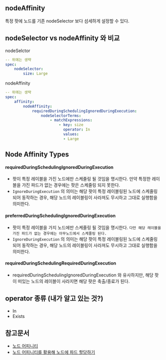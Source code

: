 ## nodeAffinity
특정 팟에 노드를 기존 nodeSelector 보다 섬세하게 설정할 수 있다.

## nodeSelector vs nodeAffinity 와 비교
nodeSelctor
```yaml
-- 위에는 생략
spec:
    nodeSelector:
        size: Large
```

nodeAffinity
```yaml
-- 위에는 생략
spec:
    affinity:
        nodeAffinity:
            requiredDuringSchedulingIgnoredDuringExecution:
                nodeSelectorTerms:
                    - matchExpressions:
                        - key: size
                          operator: In
                          values:
                          - Large
```

## Node Affinity Types
#### requiredDuringSchedulingIgnoredDuringExecution
* 팟이 특정 레이블을 가진 노드에만 스케줄링 될 것임을 명시한다. 만약 특정한 레이블을 가진 파드가 없는 경우에는 팟은 스케줄링 되지 못한다.
* `IgnoreDuringExecution` 의 의미는 해당 팟이 특정 레이블링된 노드에 스케줄링 되어 동작하는 경우, 해당 노드의 레이블링이 사라져도 무시하고 그대로 실행함을 의미한다.

#### preferredDuringSchedulingIgnoredDuringExecution
* 팟이 특정 레이블을 가지 노드에만 스케줄링 될 것임을 명시한다. `다만 해당 레이블을 가진 파드가 없는 경우에는 아무노드에서 스케줄링 된다.`
* `IgnoreDuringExecution` 의 의미는 해당 팟이 특정 레이블링된 노드에 스케줄링 되어 동작하는 경우, 해당 노드의 레이블링이 사라져도 무시하고 그대로 실행함을 의미한다.

#### requiredDuringSchedulingRequiredDuringExecution
* requiredDuringSchedulingIgnoredDuringExecution 와 유사하지만, 해당 팟이 떠있는 노드의 레이블이 사라지면 해당 팟은 축출/종료가 된다.

## operator 종류 (내가 알고 있는 것?)
* In
* Exists

## 참고문서
* [노드 어피니티](https://kubernetes.io/ko/docs/concepts/scheduling-eviction/assign-pod-node/#%EB%85%B8%EB%93%9C-%EC%96%B4%ED%94%BC%EB%8B%88%ED%8B%B0)
* [노드 어피니티를 활용해 노드에 파드 할당하기](https://kubernetes.io/ko/docs/tasks/configure-pod-container/assign-pods-nodes-using-node-affinity/)
